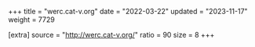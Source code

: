 +++
title = "werc.cat-v.org"
date = "2022-03-22"
updated = "2023-11-17"
weight = 7729

[extra]
source = "http://werc.cat-v.org/"
ratio = 90
size = 8
+++
